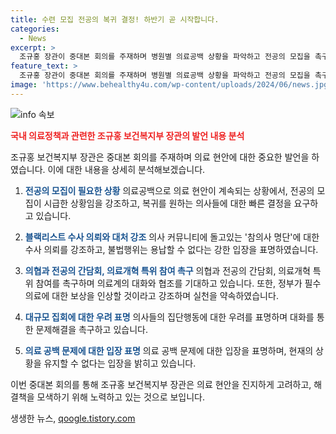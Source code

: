 ```yaml
---
title: 수련 모집 전공의 복귀 결정! 하반기 곧 시작합니다.
categories:
  - News
excerpt: >
  조규홍 장관이 중대본 회의를 주재하며 병원별 의료공백 상황을 파악하고 전공의 모집을 촉구했다. 또한, 의사 커뮤니티에 나타난 블랙리스트에 대한 수사 의뢰를 강조하며, 복귀를 원하는 전공의들을 지원하겠다고 약속했다. 또한, 대규모 집회에 대한 대화를 촉구하고, 의료계와 대화를 통한 의료개혁을 기대하고 있다. 또한, 정부는 필수의료 분야에 대한 보상 강화를 추진하고, 의료체계 개선을 위해 노력하겠다고 밝혔다.
feature_text: >
  조규홍 장관이 중대본 회의를 주재하며 병원별 의료공백 상황을 파악하고 전공의 모집을 촉구했다. 또한, 의사 커뮤니티에 나타난 블랙리스트에 대한 수사 의뢰를 강조하며, 복귀를 원하는 전공의들을 지원하겠다고 약속했다. 또한, 대규모 집회에 대한 대화를 촉구하고, 의료계와 대화를 통한 의료개혁을 기대하고 있다. 또한, 정부는 필수의료 분야에 대한 보상 강화를 추진하고, 의료체계 개선을 위해 노력하겠다고 밝혔다.
image: 'https://www.behealthy4u.com/wp-content/uploads/2024/06/news.jpg'
---
```


<p><img src="https://www.behealthy4u.com/wp-content/uploads/2024/06/news.jpg" alt="info 속보" /></p>

<p><b><span style="color: #ee2323;">국내 의료정책과 관련한 조규홍 보건복지부 장관의 발언 내용 분석</span></b></p>

<p>조규홍 보건복지부 장관은 중대본 회의를 주재하며 의료 현안에 대한 중요한 발언을 하였습니다. 이에 대한 내용을 상세히 분석해보겠습니다.</p>

<ol>
<li><p><b><span style="color: #1a5490;">전공의 모집이 필요한 상황</span></b>
의료공백으로 의료 현안이 계속되는 상황에서, 전공의 모집이 시급한 상황임을 강조하고, 복귀를 원하는 의사들에 대한 빠른 결정을 요구하고 있습니다.</p></li>
<li><p><b><span style="color: #1a5490;">블랙리스트 수사 의뢰와 대처 강조</span></b>
의사 커뮤니티에 돌고있는 '참의사 명단'에 대한 수사 의뢰를 강조하고, 불법행위는 용납할 수 없다는 강한 입장을 표명하였습니다.</p></li>
<li><p><b><span style="color: #1a5490;">의협과 전공의 간담회, 의료개혁 특위 참여 촉구</span></b>
의협과 전공의 간담회, 의료개혁 특위 참여를 촉구하며 의료계의 대화와 협조를 기대하고 있습니다. 또한, 정부가 필수의료에 대한 보상을 인상할 것이라고 강조하며 실천을 약속하였습니다.</p></li>
<li><p><b><span style="color: #1a5490;">대규모 집회에 대한 우려 표명</span></b>
의사들의 집단행동에 대한 우려를 표명하며 대화를 통한 문제해결을 촉구하고 있습니다.</p></li>
<li><p><b><span style="color: #1a5490;">의료 공백 문제에 대한 입장 표명</span></b>
의료 공백 문제에 대한 입장을 표명하며, 현재의 상황을 유지할 수 없다는 입장을 밝히고 있습니다.</p></li>
</ol>

<p>이번 중대본 회의를 통해 조규홍 보건복지부 장관은 의료 현안을 진지하게 고려하고, 해결책을 모색하기 위해 노력하고 있는 것으로 보입니다.</p>
생생한 뉴스, <a href="https://qoogle.tistory.com" rel="dofollow">qoogle.tistory.com</a>


